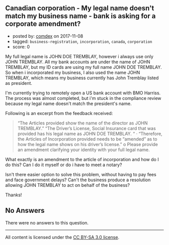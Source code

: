 ## Canadian corporation - My legal name doesn't match my business name - bank is asking for a corporate amendment?

- posted by: [comdex](https://stackexchange.com/users/9878004/comdex) on 2017-11-08
- tagged: `business-registration`, `incorporation`, `canada`, `corporation`
- score: 0

<p>My full legal name is JOHN DOE TREMBLAY, however i always use only JOHN TREMBLAY. All my bank accounts are under the name of JOHN TREMBLAY, but my ID cards are using my full name JOHN DOE TREMBLAY. So when i incorporated my business, I also used the name JOHN TREMBLAY, which means my business currently has John Tremblay listed as president.</p>

<p>I'm currently trying to remotely open a US bank account with BMO Harriss. The process was almost completed, but i'm stuck in the compliance review because my legal name doesn't match the president's name.</p>

<p>Following is an excerpt from the feedback received:</p>

<blockquote>
  <p>“The Articles provided show the name of the director as JOHN
  TREMBLAY.” “The Driver’s License, Social Insurance card that was
  provided has his legal name as JOHN DOE TREMBLAY. “ · “Therefore, the
  Articles of Incorporation provided needs to be “amended” as to how the
  legal name shows on his driver’s license.” o Please provide an
  amendment clarifying your identity with your full legal name.</p>
</blockquote>

<p>What exactly is an amendment to the article of incorporation and how do I do this? Can I do it myself or do i have to meet a notary?</p>

<p>Isn't there easier option to solve this problem, without having to pay fees and face government delays? Can't the business produce a resolution allowing JOHN TREMBLAY to act on behalf of the business?</p>

<p>Thanks!</p>


## No Answers

There were no answers to this question.


---

All content is licensed under the [CC BY-SA 3.0 license](https://creativecommons.org/licenses/by-sa/3.0/).
